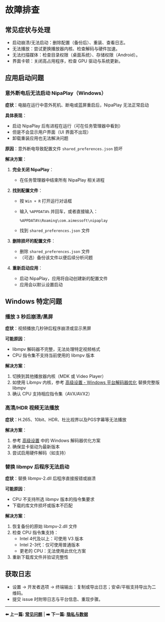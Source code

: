 # 故障排查

## 常见症状与处理

- 启动崩溃/无法启动：删除配置（备份后）、重装、查看日志。
- 无法播放：尝试更换播放器内核、检查解码与硬件加速。
- 无法扫描媒体：检查目录权限（桌面系统）、存储权限（Android）。
- 界面卡顿：关闭高占用程序，检查 GPU 驱动与系统更新。

## 应用启动问题

### 意外断电后无法启动 NipaPlay（Windows）

**症状**：电脑在运行中意外死机、断电或蓝屏重启后，NipaPlay 无法正常启动

**具体表现**：

- 启动 NipaPlay 后有进程在运行（可在任务管理器中看到）
- 但是不会显示用户界面（UI 界面不出现）
- 卸载重装应用也无法解决问题

**原因**：意外断电导致配置文件 `shared_preferences.json` 损坏

**解决方案**：

1. **完全关闭 NipaPlay**：
   - 在任务管理器中结束所有 NipaPlay 相关进程

2. **找到配置文件**：
   - 按 `Win + R` 打开运行对话框
   - 输入 `%APPDATA%` 并回车，或者直接输入：

     ```text
     %APPDATA%\Roaming\com.aimessoft\nipaplay
     ```

   - 找到 `shared_preferences.json` 文件

3. **删除损坏的配置文件**：
   - 删除 `shared_preferences.json` 文件
   - （可选）备份该文件以便后续分析问题

4. **重新启动应用**：
   - 启动 NipaPlay，应用将自动创建新的配置文件
   - 应用会以默认设置启动


## Windows 特定问题

### 播放 3 秒后崩溃/黑屏

**症状**：视频播放几秒钟后程序崩溃或显示黑屏

**可能原因**：

- libmpv 解码器不完整，无法处理特定视频格式
- CPU 指令集不支持当前使用的 libmpv 版本

**解决方案**：

1. 切换到其他播放器内核（MDK 或 Video Player）
2. 如使用 Libmpv 内核，参考 [高级设置 - Windows 平台解码器优化](settings.md#windows-平台解码器优化) 替换完整版 libmpv
3. 确认 CPU 支持相应指令集（AVX/AVX2）

### 高清/HDR 视频无法播放

**症状**：H.265、10bit、HDR、杜比视界以及PGS字幕等无法播放

**解决方案**：

1. 参考 [高级设置](settings.md) 中的 Windows 解码器优化方案
2. 确保显卡驱动为最新版本
3. 尝试启用硬件解码（如支持）

### 替换 libmpv 后程序无法启动

**症状**：替换 libmpv-2.dll 后程序直接报错或崩溃

**可能原因**：

- CPU 不支持所选 libmpv 版本的指令集要求
- 下载的库文件损坏或版本不匹配

**解决方案**：

1. 恢复备份的原始 libmpv-2.dll 文件
2. 检查 CPU 指令集支持：
   - Intel 4代及以上：可使用 V3 版本
   - Intel 2-3代：仅可使用普通版本
   - 更老的 CPU：无法使用此优化方案
3. 重新下载库文件并验证完整性

## 获取日志

- 设置 → 开发者选项 → 终端输出：复制或导出日志；安卓/平板支持导出为二维码。
- 提交 issue 时附带日志与平台信息、重现步骤。

---

**⬅️ 上一篇: [常见问题](faq.md)** | **➡️ 下一篇: [隐私与数据](privacy.md)**
